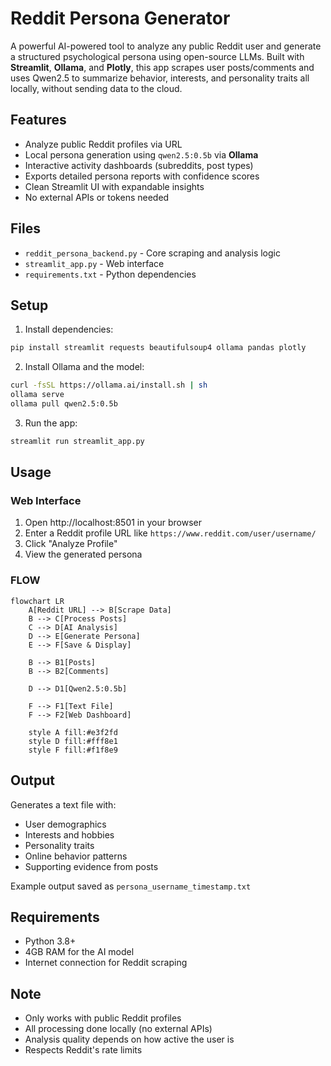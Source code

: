 #  Reddit Persona Generator

A powerful AI-powered tool to analyze any public Reddit user and generate a structured psychological persona using open-source LLMs. Built with **Streamlit**, **Ollama**, and **Plotly**, this app scrapes user posts/comments and uses Qwen2.5 to summarize behavior, interests, and personality traits  all locally, without sending data to the cloud.

##  Features

-  Analyze public Reddit profiles via URL  
-  Local persona generation using `qwen2.5:0.5b` via **Ollama**
-  Interactive activity dashboards (subreddits, post types)
-  Exports detailed persona reports with confidence scores
-  Clean Streamlit UI with expandable insights
-  No external APIs or tokens needed

## Files

- `reddit_persona_backend.py` - Core scraping and analysis logic
- `streamlit_app.py` - Web interface
- `requirements.txt` - Python dependencies

## Setup

1. Install dependencies:
```bash
pip install streamlit requests beautifulsoup4 ollama pandas plotly
```

2. Install Ollama and the model:
```bash
curl -fsSL https://ollama.ai/install.sh | sh
ollama serve
ollama pull qwen2.5:0.5b
```

3. Run the app:
```bash
streamlit run streamlit_app.py
```

## Usage

### Web Interface
1. Open http://localhost:8501 in your browser
2. Enter a Reddit profile URL like `https://www.reddit.com/user/username/`
3. Click "Analyze Profile"
4. View the generated persona

### FLOW
```mermaid
flowchart LR
    A[Reddit URL] --> B[Scrape Data]
    B --> C[Process Posts]
    C --> D[AI Analysis]
    D --> E[Generate Persona]
    E --> F[Save & Display]
    
    B --> B1[Posts]
    B --> B2[Comments]
    
    D --> D1[Qwen2.5:0.5b]
    
    F --> F1[Text File]
    F --> F2[Web Dashboard]
    
    style A fill:#e3f2fd
    style D fill:#fff8e1
    style F fill:#f1f8e9
```

## Output

Generates a text file with:
- User demographics
- Interests and hobbies
- Personality traits
- Online behavior patterns
- Supporting evidence from posts

Example output saved as `persona_username_timestamp.txt`

## Requirements

- Python 3.8+
- 4GB RAM for the AI model
- Internet connection for Reddit scraping

## Note

- Only works with public Reddit profiles
- All processing done locally (no external APIs)
- Analysis quality depends on how active the user is
- Respects Reddit's rate limits

